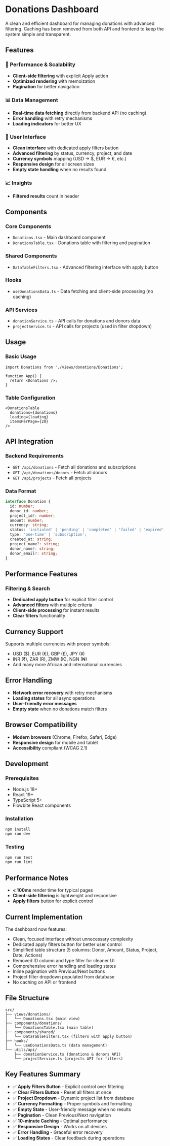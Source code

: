 # Donations Dashboard

A clean and efficient dashboard for managing donations with advanced filtering. Caching has been removed from both API and frontend to keep the system simple and transparent.

## Features

### 🚀 Performance & Scalability
- **Client-side filtering** with explicit Apply action
- **Optimized rendering** with memoization
- **Pagination** for better navigation

### 📊 Data Management
- **Real-time data fetching** directly from backend API (no caching)
- **Error handling** with retry mechanisms
- **Loading indicators** for better UX

### 🎨 User Interface
- **Clean interface** with dedicated apply filters button
- **Advanced filtering** by status, currency, project, and date
- **Currency symbols** mapping (USD → $, EUR → €, etc.)
- **Responsive design** for all screen sizes
- **Empty state handling** when no results found

### 📈 Insights
- **Filtered results** count in header

## Components

### Core Components
- `Donations.tsx` - Main dashboard component
- `DonationsTable.tsx` - Donations table with filtering and pagination

### Shared Components
- `DataTableFilters.tsx` - Advanced filtering interface with apply button

### Hooks
- `useDonationsData.ts` - Data fetching and client-side processing (no caching)

### API Services
- `donationService.ts` - API calls for donations and donors data
- `projectService.ts` - API calls for projects (used in filter dropdown)

## Usage

### Basic Usage
```tsx
import Donations from './views/donations/Donations';

function App() {
  return <Donations />;
}
```

### Table Configuration
```tsx
<DonationsTable
  donations={donations}
  loading={loading}
  itemsPerPage={20}
/>
```

## API Integration

### Backend Requirements
- `GET /api/donations` - Fetch all donations and subscriptions
- `GET /api/donations/donors` - Fetch all donors
- `GET /api/projects` - Fetch all projects

### Data Format
```typescript
interface Donation {
  id: number;
  donor_id: number;
  project_id?: number;
  amount: number;
  currency: string;
  status: 'initiated' | 'pending' | 'completed' | 'failed' | 'expired';
  type: 'one-time' | 'subscription';
  created_at: string;
  project_name?: string;
  donor_name?: string;
  donor_email?: string;
}
```

## Performance Features

### Filtering & Search
- **Dedicated apply button** for explicit filter control
- **Advanced filters** with multiple criteria
- **Client-side processing** for instant results
- **Clear filters** functionality

## Currency Support

Supports multiple currencies with proper symbols:
- USD ($), EUR (€), GBP (£), JPY (¥)
- INR (₹), ZAR (R), ZMW (K), NGN (₦)
- And many more African and international currencies

## Error Handling

- **Network error recovery** with retry mechanisms
- **Loading states** for all async operations
- **User-friendly error messages**
- **Empty state** when no donations match filters

## Browser Compatibility

- **Modern browsers** (Chrome, Firefox, Safari, Edge)
- **Responsive design** for mobile and tablet
- **Accessibility** compliant (WCAG 2.1)

## Development

### Prerequisites
- Node.js 18+
- React 19+
- TypeScript 5+
- Flowbite React components

### Installation
```bash
npm install
npm run dev
```

### Testing
```bash
npm run test
npm run lint
```

## Performance Notes

- **< 100ms** render time for typical pages
- **Client-side filtering** is lightweight and responsive
- **Apply filters** button for explicit control

## Current Implementation

The dashboard now features:
- Clean, focused interface without unnecessary complexity
- Dedicated apply filters button for better user control
- Simplified table structure (5 columns: Donor, Amount, Status, Project, Date, Actions)
- Removed ID column and type filter for cleaner UI
- Comprehensive error handling and loading states
- Inline pagination with Previous/Next buttons
- Project filter dropdown populated from database
 - No caching on API or frontend

## File Structure

```
src/
├── views/donations/
│   └── Donations.tsx (main view)
├── components/donations/
│   └── DonationsTable.tsx (main table)
├── components/shared/
│   └── DataTableFilters.tsx (filters with apply button)
├── hooks/
│   └── useDonationsData.ts (data management)
└── utils/api/
    ├── donationService.ts (donations & donors API)
    └── projectService.ts (projects API for filters)
```

## Key Features Summary

- ✅ **Apply Filters Button** - Explicit control over filtering
- ✅ **Clear Filters Button** - Reset all filters at once
- ✅ **Project Dropdown** - Dynamic project list from database
- ✅ **Currency Formatting** - Proper symbols and formatting
- ✅ **Empty State** - User-friendly message when no results
- ✅ **Pagination** - Clean Previous/Next navigation
- ✅ **10-minute Caching** - Optimal performance
- ✅ **Responsive Design** - Works on all devices
- ✅ **Error Handling** - Graceful error recovery
- ✅ **Loading States** - Clear feedback during operations